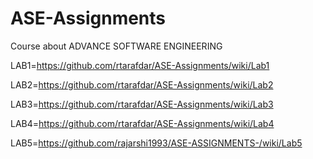# ASE-Assignments

Course about ADVANCE SOFTWARE ENGINEERING<br />

LAB1=https://github.com/rtarafdar/ASE-Assignments/wiki/Lab1

LAB2=https://github.com/rtarafdar/ASE-Assignments/wiki/Lab2

LAB3=https://github.com/rtarafdar/ASE-Assignments/wiki/Lab3

LAB4=https://github.com/rtarafdar/ASE-Assignments/wiki/Lab4

LAB5=https://github.com/rajarshi1993/ASE-ASSIGNMENTS-/wiki/Lab5
